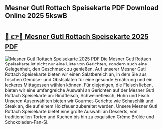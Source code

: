 ## Mesner Gutl Rottach Speisekarte PDF Download Online 2025 5kswB

# <h2><a href="http://gcbxol.nevu.top/?p=Mesner+Gutl+Rottach+Speisekarte">🔗 👉🔴 Mesner Gutl Rottach Speisekarte 2025 PDF</a></h2>

[![Mesner Gutl Rottach Speisekarte 2025 PDF](https://i.imgur.com/dBaPXMq.png)](http://gcbxol.nevu.top/?p=Mesner+Gutl+Rottach+Speisekarte)
Die Mesner Gutl Rottach Speisekarte ist nicht nur eine Liste von Gerichten, sondern auch eine Gelegenheit, den Geschmack zu genießen. Auf unserer Mesner Gutl Rottach Speisekarte bieten wir einen Salatbereich an, in dem Sie aus frischen Gemüse- und Obstsalaten für eine gesunde Ernährung und ein leckeres Mittagessen wählen können. Für diejenigen, die Fleisch lieben, bieten wir eine umfangreiche Auswahl an Gerichten auf der Mesner Gutl Rottach Speisekarte an: Rindfleisch, Schweinefleisch, Huhn und Fisch. Unseren Auserwählten bieten wir Gourmet-Gerichte wie Schaschlik und Steak an, die auf einem Holzfeuer zubereitet werden. Unsere Mesner Gutl Rottach Speisekarte bietet eine große Auswahl an Desserts, von traditionellen Torten und Kuchen bis hin zu exquisiten Crème Brûlée und Schokoladen-Fan-Si.

